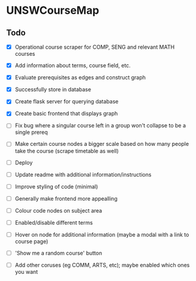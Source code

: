 # UNSWCourseMap

## Todo
- [x] Operational course scraper for COMP, SENG and relevant MATH courses
- [x] Add information about terms, course field, etc.
- [x] Evaluate prerequisites as edges and construct graph
- [x] Successfully store in database
- [x] Create flask server for querying database
- [x] Create basic frontend that displays graph
- [ ] Fix bug where a singular course left in a group won't collapse to be a single prereq
- [ ] Make certain course nodes a bigger scale based on how many people take the course (scrape timetable as well)
- [ ] Deploy
- [ ] Update readme with additional information/instructions
- [ ] Improve styling of code (minimal)
- [ ] Generally make frontend more appealling
- [ ] Colour code nodes on subject area
- [ ] Enabled/disable different terms
- [ ] Hover on node for additional information (maybe a modal with a link to course page)
- [ ] 'Show me a random course' button
- [ ] Add other coruses (eg COMM, ARTS, etc); maybe enabled which ones you want


